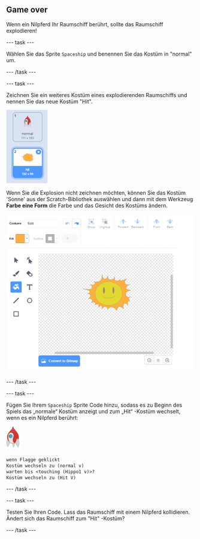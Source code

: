## Game over

Wenn ein Nilpferd Ihr Raumschiff berührt, sollte das Raumschiff explodieren!

\--- task \---

Wählen Sie das Sprite `Spaceship` und benennen Sie das Kostüm in "normal" um.

\--- /task \---

\--- task \---

Zeichnen Sie ein weiteres Kostüm eines explodierenden Raumschiffs und nennen Sie das neue Kostüm "Hit".

![Screenshot](images/invaders-spaceship-costumes.png)

Wenn Sie die Explosion nicht zeichnen möchten, können Sie das Kostüm 'Sonne' aus der Scratch-Bibliothek auswählen und dann mit dem Werkzeug **Farbe eine Form** die Farbe und das Gesicht des Kostüms ändern.

![Screenshot](images/invaders-sun.png)

\--- /task \---

\--- task \---

Fügen Sie Ihrem `Spaceship` Sprite Code hinzu, sodass es zu Beginn des Spiels das „normale“ Kostüm anzeigt und zum „Hit“ -Kostüm wechselt, wenn es ein Nilpferd berührt:

![Raketen-Sprite](images/rocket-sprite.png)

```blocks3
wenn Flagge geklickt
Kostüm wechseln zu (normal v)
warten bis <touching (Hippo1 v)>?
Kostüm wechseln zu (Hit V)
```

\--- /task \---

\--- task \---

Testen Sie Ihren Code. Lass das Raumschiff mit einem Nilpferd kollidieren. Ändert sich das Raumschiff zum "Hit" -Kostüm?

\--- /task \---